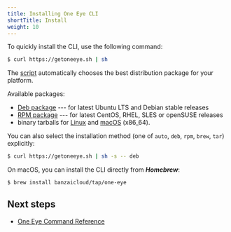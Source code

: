 ```yaml
---
title: Installing One Eye CLI
shortTitle: Install
weight: 10
---
```


To quickly install the CLI, use the following command:

```bash
$ curl https://getoneeye.sh | sh
```

The [script](https://getoneeye.sh) automatically chooses the best distribution package for your platform.

Available packages:

- [Deb package](https://banzaicloud.com/downloads/one-eye/latest?format=deb) --- for latest Ubuntu LTS and Debian stable releases
- [RPM package](https://banzaicloud.com/downloads/one-eye/latest?format=rpm) --- for latest CentOS, RHEL, SLES or openSUSE releases
- binary tarballs for [Linux](https://banzaicloud.com/downloads/one-eye/latest?os=linux) and [macOS](https://banzaicloud.com/downloads/one-eye/latest?os=darwin) (x86_64).

You can also select the installation method (one of `auto`, `deb`, `rpm`, `brew`, `tar`) explicitly:

```bash
$ curl https://getoneeye.sh | sh -s -- deb
```

On macOS, you can install the CLI directly from ***Homebrew***:

```bash
$ brew install banzaicloud/tap/one-eye
```

## Next steps

* [One Eye Command Reference](../reference)	
